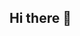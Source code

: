## Hi there 👋

<!--


**K-Wolfe/K-Wolfe** is a ✨ _special_ ✨ repository because its `README.md` (this file) appears on your GitHub profile.

Here are some ideas to get you started:

- 🔭 I’m currently working on ...
- 🌱 I’m currently learning ...
- 👯 I’m looking to collaborate on ...
- 🤔 I’m looking for help with ...
- 💬 Ask me about ...
- 📫 How to reach me: ...
- 😄 Pronouns: ...
- ⚡ Fun fact: ...


[![Anurag's GitHub stats](https://github-readme-stats.vercel.app/api?username=K-Wolfe&hide=contribs,prs&show=reviews,discussions_started,discussions_answered,prs_merged,prs_merged_percentage&show_icons=true&theme=radical)]

[![Anurag's GitHub stats](https://github-readme-stats.vercel.app/api?username=K-Wolfe)](https://github.com/anuraghazra/github-readme-stats)

[![trophy](https://github-profile-trophy.vercel.app/?username=K-Wolfe&theme=onedark)](https://github.com/ryo-ma/github-profile-trophy)
-->

<!--
[![Top Langs](https://github-readme-stats.vercel.app/api/top-langs/?username=K-Wolfe
)](https://github.com/anuraghazra/github-readme-stats) -->
